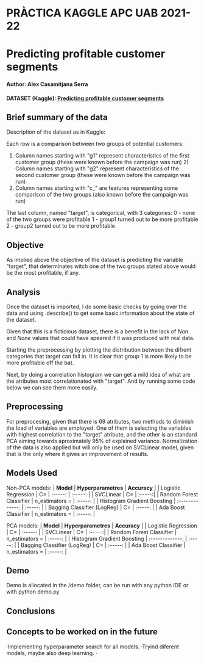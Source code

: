 # PRÀCTICA KAGGLE APC UAB 2021-22 
# Predicting profitable customer segments
#### Author: Alex Casamitjana Serra
#### DATASET (Kaggle): [Predicting profitable customer segments](https://www.kaggle.com/tsiaras/predicting-profitable-customer-segments)

## **Brief summary of the data**
Description of the dataset as in Kaggle:

Each row is a comparison between two groups of potential customers:
1) Column names starting with "g1" represent characteristics of the first customer group (these were known before the campaign was run) 2) Column names starting with "g2" represent characteristics of the second customer group (these were known before the campaign was run)
3) Column names starting with "c_" are features representing some comparison of the two groups (also known before the campaign was run)

The last column, named "target", is categorical, with 3 categories:
0 - none of the two groups were profitable
1 - group1 turned out to be more profitable
2 - group2 turned out to be more profitable

## **Objective**
As implied above the objective of the dataset is predicting the variable "target", that determinates witch one of the two groups stated above would be the most profitable, if any. 



## **Analysis** 
Once the dataset is imported, I do some basic checks by going over the data and using .describe() to get some basic information about the state of the dataset.

Given that this is a ficticious dataset, there is a benefit in the lack of _Nan_ and _None_ values that could have apeared if it was produced with real data. 

Starting the preprocessing by plotting the distribution between the difrent categories that target can fall in. It is clear that group 1 is more likely to be more profitable off the bat.

Next, by doing a correlation histogram we can get a mild idea of what are the atributes most correlationated with "target". And by running some code below we can see them more easily.

## **Preprocessing**
For preprocesing, given that there is 69 atributes, two methods to diminish the load of variables are employed. One of them is selecting the variables with highest correlation to the "target" atribute, and the other is an standard PCA aiming towards aproximately 95% of explained variance. Normalization of the data is also applied but will only be used on SVCLinear model, given that is the only where it gives an improvement of results.

## **Models Used**

Non-PCA models:
| **Model**        | **Hyperparametres**  | **Accuracy**  |
| Logistic Regression | C= | :-----: | :-----: |
| SVCLinear | C= | :-----:|
| Random Forest Classifier | n_estimators =  | :-----: |
| Histogram Gradient Boosting | :-------------: | :-----: |
| Bagging Classifier (LogReg) | C= | :-----: |
| Ada Boost Classifier | n_estimators =  | :-----: |

PCA models:
| **Model**        | **Hyperparametres**  | **Accuracy**  |
| Logistic Regression | C= | :-----: |
| SVCLinear | C= | :-----:|
| Random Forest Classifier | n_estimators =  | :-----: |
| Histogram Gradient Boosting | :-------------: | :-----: |
| Bagging Classifier (LogReg) | C= | :-----: |
| Ada Boost Classifier | n_estimators =  | :-----: |

## **Demo**
Demo is allocated in the /demo folder, can be run with any python IDE or with python demo.py

## **Conclusions**

## **Concepts to be worked on in the future**
·Implementing hyperparameter search for all models.
·Tryind diferent models, maybe also deep learning.
·
